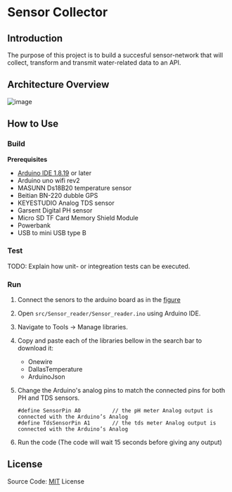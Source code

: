 # Sensor Collector

## Introduction
The purpose of this project is to build a succesful sensor-network that will collect, transform and transmit water-related data to an API. 

## Architecture Overview
![image](https://github.com/sensor-network/sensor-collector/blob/main/Diagrams/Architecture.png)

## How to Use

### Build

**Prerequisites**
* [Arduino IDE 1.8.19](https://www.arduino.cc/en/software) or later
* Arduino uno wifi rev2
* MASUNN Ds18B20 temperature sensor
* Beitian BN-220 dubble GPS
* KEYESTUDIO Analog TDS sensor
* Garsent Digital PH sensor
* Micro SD TF Card Memory Shield Module
* Powerbank
* USB to mini USB type B

### Test

TODO: Explain how unit- or integreation tests can be executed.

### Run

1) Connect the senors to the arduino board as in the [figure](https://github.com/sensor-network/sensor-collector/blob/main/Diagrams/sensor_circuit_scheme.png)

2) Open `src/Sensor_reader/Sensor_reader.ino` using Arduino IDE.

3) Navigate to Tools -> Manage libraries.

4) Copy and paste each of the libraries bellow in the search bar to download it:
   * Onewire
   * DallasTemperature
   * ArduinoJson

5) Change the Arduino's analog pins to match the connected pins for both PH and TDS sensors.
   ```
   #define SensorPin A0          // the pH meter Analog output is connected with the Arduino’s Analog
   #define TdsSensorPin A1       // the tds meter Analog output is connected with the Arduino’s Analog
   ```

6) Run the code (The code will wait 15 seconds before giving any output)

## License
Source Code: [MIT](https://github.com/sensor-network/sensor-collector/blob/main/license.txt) License
